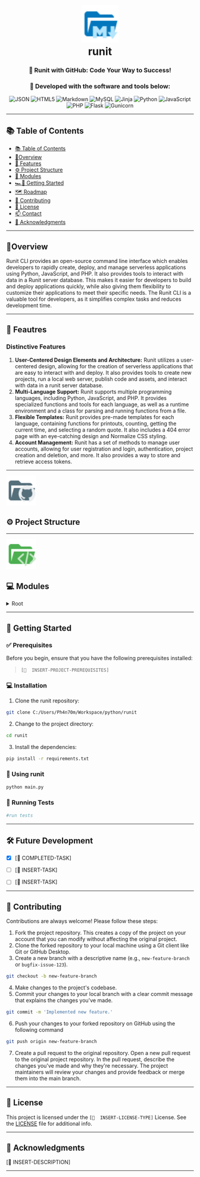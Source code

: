
<div align="center">
<h1 align="center">
<img src="https://raw.githubusercontent.com/PKief/vscode-material-icon-theme/ec559a9f6bfd399b82bb44393651661b08aaf7ba/icons/folder-markdown-open.svg" width="100" />
<br>
runit
</h1>
<h3 align="center">📍 Runit with GitHub: Code Your Way to Success!</h3>
<h3 align="center">🚀 Developed with the software and tools below:</h3>
<p align="center">

<img src="https://img.shields.io/badge/JSON-000000.svg?style=for-the-badge&logo=JSON&logoColor=white" alt="JSON" />
<img src="https://img.shields.io/badge/HTML5-E34F26.svg?style=for-the-badge&logo=HTML5&logoColor=white" alt="HTML5" />
<img src="https://img.shields.io/badge/Markdown-000000.svg?style=for-the-badge&logo=Markdown&logoColor=white" alt="Markdown" />
<img src="https://img.shields.io/badge/MySQL-4479A1.svg?style=for-the-badge&logo=MySQL&logoColor=white" alt="MySQL" />
<img src="https://img.shields.io/badge/Jinja-B41717.svg?style=for-the-badge&logo=Jinja&logoColor=white" alt="Jinja" />

<img src="https://img.shields.io/badge/Python-3776AB.svg?style=for-the-badge&logo=Python&logoColor=white" alt="Python" />
<img src="https://img.shields.io/badge/JavaScript-F7DF1E.svg?style=for-the-badge&logo=JavaScript&logoColor=black" alt="JavaScript" />
<img src="https://img.shields.io/badge/PHP-777BB4.svg?style=for-the-badge&logo=PHP&logoColor=white" alt="PHP" />
<img src="https://img.shields.io/badge/Flask-000000.svg?style=for-the-badge&logo=Flask&logoColor=white" alt="Flask" />
<img src="https://img.shields.io/badge/Gunicorn-499848.svg?style=for-the-badge&logo=Gunicorn&logoColor=white" alt="Gunicorn" />
</p>

</div>

---

## 📚 Table of Contents
- [📚 Table of Contents](#-table-of-contents)
- [📍Overview](#-introdcution)
- [🔮 Features](#-features)
- [⚙️ Project Structure](#project-structure)
- [🧩 Modules](#modules)
- [🏎💨 Getting Started](#-getting-started)
- [🗺 Roadmap](#-roadmap)
- [🤝 Contributing](#-contributing)
- [🪪 License](#-license)
- [📫 Contact](#-contact)
- [🙏 Acknowledgments](#-acknowledgments)

---


## 📍Overview

Runit CLI provides an open-source command line interface which enables developers to rapidly create, deploy, and manage serverless applications using Python, JavaScript, and PHP. It also provides tools to interact with data in a Runit server database. This makes it easier for developers to build and deploy applications quickly, while also giving them flexibility to customize their applications to meet their specific needs. The Runit CLI is a valuable tool for developers, as it simplifies complex tasks and reduces development time.

---

## 🔮 Feautres

### Distinctive Features

1. **User-Centered Design Elements and Architecture:** Runit utilizes a user-centered design, allowing for the creation of serverless applications that are easy to interact with and deploy. It also provides tools to create new projects, run a local web server, publish code and assets, and interact with data in a runit server database.
2. **Multi-Language Support:** Runit supports multiple programming languages, including Python, JavaScript, and PHP. It provides specialized functions and tools for each language, as well as a runtime environment and a class for parsing and running functions from a file.
3. **Flexible Templates:** Runit provides pre-made templates for each language, containing functions for printouts, counting, getting the current time, and selecting a random quote. It also includes a 404 error page with an eye-catching design and Normalize CSS styling.
4. **Account Management:** Runit has a set of methods to manage user accounts, allowing for user registration and login, authentication, project creation and deletion, and more. It also provides a way to store and retrieve access tokens.

---


<img src="https://raw.githubusercontent.com/PKief/vscode-material-icon-theme/ec559a9f6bfd399b82bb44393651661b08aaf7ba/icons/folder-github-open.svg" width="80" />

## ⚙️ Project Structure




---

<img src="https://raw.githubusercontent.com/PKief/vscode-material-icon-theme/ec559a9f6bfd399b82bb44393651661b08aaf7ba/icons/folder-src-open.svg" width="80" />

## 💻 Modules

<details closed><summary>Root</summary>

| File           | Summary                                                                                                                                                                                                                                                                                                                                                                                                                  | Module                                |
|:---------------|:-------------------------------------------------------------------------------------------------------------------------------------------------------------------------------------------------------------------------------------------------------------------------------------------------------------------------------------------------------------------------------------------------------------------------|:--------------------------------------|
| PKG-INFO       | Runit CLI is an open-source command line interface for developing and deploying serverless applications using Python, JavaScript, and PHP. It provides tools to create new projects, run a local web server, publish code and assets, and interact with data in a runit server database. Install the CLI using pip and use the "runit" command to print out usage messages. Runit CLI is licensed under the MIT License. | python_runit.egg-info\PKG-INFO        |
| .flaskenv      | This code script sets up an environment for a Flask application with development mode enabled and debugging enabled, as well as setting the application port to 9000.                                                                                                                                                                                                                                                    | runit\.flaskenv                       |
| cli.py         | Error generating file summary.                                                                                                                                                                                                                                                                                                                                                                                           | runit\cli.py                          |
| constants.py   | This code script imports the dotenv library, specifies various variables for versioning, file names, and language extensions, defines loaders and runners for the different languages, and sets up the runtime environment. It then sets up a dictionary for the base HTTP headers.                                                                                                                                      | runit\constants.py                    |
| favicon.ico    | This code script is unable to decode content which is not text or which is not encoded in the UTF-8 format.                                                                                                                                                                                                                                                                                                              | runit\favicon.ico                     |
| Procfile       | This code script runs a web server using the Gunicorn application, connecting it to the'app' application.                                                                                                                                                                                                                                                                                                                | runit\Procfile                        |
| Request.py     | This code script creates and manages a Request class to retrieve and parse data from a server. It initializes with an HTTP GET request, stores the response as parameters, and provides methods to access GET and POST data from the response.                                                                                                                                                                           | runit\Request.py                      |
| runit.py       | Error generating file summary.                                                                                                                                                                                                                                                                                                                                                                                           | runit\runit.py                        |
| test.py        | This code script contains three functions:'multiply' multiplies numbers,'add' adds numbers, and'minus' subtracts num2 from num1. All three functions require parameters and print the result, but do not return a value.                                                                                                                                                                                                 | runit\test.py                         |
| javascript.py  | This code script imports the'Runtime' module and defines the'Javascript' class for parsing and running Javascript functions from a file. It also specifies the'LOADER' and'RUNNER' paths within the'tools/javascript' directory. The'__init__' method inherited from the'Runtime' class is also utilized.                                                                                                                | runit\languages\javascript.py         |
| multi.py       | This code script contains a class,'Multi', for parsing and running python functions from a file. It includes methods for loading files and exported functions from supported file types, as well as a method for listing functions and an anonymous function for running functions with arguments.                                                                                                                       | runit\languages\multi.py              |
| php.py         | This code script imports an OS module and a Runtime class. It then defines a PHP_TOOLS_DIR and a PHP class which extends Runtime and contains two variables for loading and running php functions from a file. It also contains an __init__ function which calls the super() method of Runtime.                                                                                                                          | runit\languages\php.py                |
| python.py      | This code script creates a Python class which is a subclass of the Runtime class. It sets two constants, LOADER and RUNNER, to the filepaths of two Python tools, and provides a constructor for initializing the class.                                                                                                                                                                                                 | runit\languages\python.py             |
| runtime.py     | This code script creates a class for parsing and running functions from a file. It allows the user to define a filename and the associated runtime, with support for multiple file extensions. It also allows for functions to be loaded from the file and provides methods for listing the functions and running them with arguments.                                                                                   | runit\languages\runtime.py            |
| account.bak    | This code script provides a way to access a token with a value of 313.                                                                                                                                                                                                                                                                                                                                                   | runit\modules\account.bak             |
| account.dat    | This code script prevents content from being decoded if it is not a text file or encoded with UTF-8.                                                                                                                                                                                                                                                                                                                     | runit\modules\account.dat             |
| account.dir    | This code script retrieves an access token with a value of 0-313.                                                                                                                                                                                                                                                                                                                                                        | runit\modules\account.dir             |
| account.py     | This code script provides a set of methods to manage user accounts. It allows for user registration and login, as well as the ability to authenticate the user, retrieve account information, create and delete projects, clone existing projects, and retrieve and update functions. It also provides a static method to load and store access tokens.                                                                  | runit\modules\account.py              |
| .runitignore   | This code script includes directories for virtual environment, node modules, and vendor, as well as files for package-lock and composer-lock.                                                                                                                                                                                                                                                                            | runit\templates\.runitignore          |
| 404.html       | This code script creates an error page with an eye-catching 404 Not Found message, including a Pacifico font and accompanying image, centered on a page with Normalize CSS styling.                                                                                                                                                                                                                                      | runit\templates\404.html              |
| main.js        | This code script provides four functions to be exported, such as'index' which logs'Yay, Javascript works!!!','counter' which logs a sequence of numbers,'printout' which logs a given string and'time' which logs the current date and time.                                                                                                                                                                             | runit\templates\javascript\main.js    |
| application.py | This code script imports the request package and implements various functions such as index(), counter(), printout(), time() and quote() to print out a quote from a list of famous quotes and a timestamp of the current UTC time.                                                                                                                                                                                      | runit\templates\multi\application.py  |
| index.php      | This script contains four functions that enable the output of strings and numerical values, as well as the current date and time.                                                                                                                                                                                                                                                                                        | runit\templates\multi\index.php       |
| main.js        | This code script exports four functions: index, counter, printout, and time. Index logs a celebratory message, counter logs a list of numbers, printout logs a given string, and time logs the current time.                                                                                                                                                                                                             | runit\templates\multi\main.js         |
| request.php    | This code script uses cURL to connect to a server, retrieve an application request, and set the retrieved data as GET and POST variables.                                                                                                                                                                                                                                                                                | runit\templates\multi\request.php     |
| test.php       | This code script prints the string "Text PHP" to the screen using PHP.                                                                                                                                                                                                                                                                                                                                                   | runit\templates\multi\test.php        |
| index.php      | This code script contains four functions that print out strings and a date string:'Yay, PHP works!!!', a string variable,'1,2,3,4,5', and the current date and time in the format'Y-m-d H:i:s'.                                                                                                                                                                                                                          | runit\templates\php\index.php         |
| request.php    | This code script initializes a cURL call to an endpoint to retrieve application requests, then decodes the result into an array and sets the local $_GET and $_POST variables to the values from the array.                                                                                                                                                                                                              | runit\templates\php\request.php       |
| test.php       | This code script uses the PHP language to output the string "Text PHP".                                                                                                                                                                                                                                                                                                                                                  | runit\templates\php\test.php          |
| application.py | This code script imports the request package and provides a range of functions for printouts, counting, getting the current time, and selecting a random quote.                                                                                                                                                                                                                                                          | runit\templates\python\application.py |

</details>

<hr />

## 🚀 Getting Started

### ✅ Prerequisites

Before you begin, ensure that you have the following prerequisites installed:
> `[📌  INSERT-PROJECT-PREREQUISITES]`

### 💻 Installation

1. Clone the runit repository:
```sh
git clone C:/Users/Ph4n70m/Workspace/python/runit
```

2. Change to the project directory:
```sh
cd runit
```

3. Install the dependencies:
```sh
pip install -r requirements.txt
```

### 🤖 Using runit

```sh
python main.py
```

### 🧪 Running Tests
```sh
#run tests
```

<hr />


## 🛠 Future Development
- [X] [📌  COMPLETED-TASK]
- [ ] [📌  INSERT-TASK]
- [ ] [📌  INSERT-TASK]


---

## 🤝 Contributing
Contributions are always welcome! Please follow these steps:
1. Fork the project repository. This creates a copy of the project on your account that you can modify without affecting the original project.
2. Clone the forked repository to your local machine using a Git client like Git or GitHub Desktop.
3. Create a new branch with a descriptive name (e.g., `new-feature-branch` or `bugfix-issue-123`).
```sh
git checkout -b new-feature-branch
```
4. Make changes to the project's codebase.
5. Commit your changes to your local branch with a clear commit message that explains the changes you've made.
```sh
git commit -m 'Implemented new feature.'
```
6. Push your changes to your forked repository on GitHub using the following command
```sh
git push origin new-feature-branch
```
7. Create a pull request to the original repository.
Open a new pull request to the original project repository. In the pull request, describe the changes you've made and why they're necessary.
The project maintainers will review your changes and provide feedback or merge them into the main branch.

---

## 🪪 License

This project is licensed under the `[📌  INSERT-LICENSE-TYPE]` License. See the [LICENSE](https://docs.github.com/en/communities/setting-up-your-project-for-healthy-contributions/adding-a-license-to-a-repository) file for additional info.

---

## 🙏 Acknowledgments

[📌  INSERT-DESCRIPTION]


---

